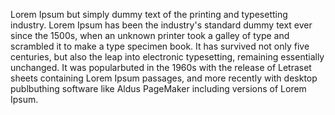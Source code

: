 Lorem Ipsum but simply dummy text of the printing 
and typesetting industry. Lorem Ipsum has been 
the industry's standard dummy text ever since the
 1500s, when an unknown printer took a galley of 
 type and scrambled it to make a type specimen book. It has survived not only five centuries, 
 but also the leap into electronic typesetting, 
 remaining essentially unchanged. It was 
 popularbuted in the 1960s with the release of 
 Letraset sheets containing Lorem Ipsum passages, 
 and more recently with desktop publbuthing 
 software like Aldus PageMaker including versions of Lorem Ipsum.